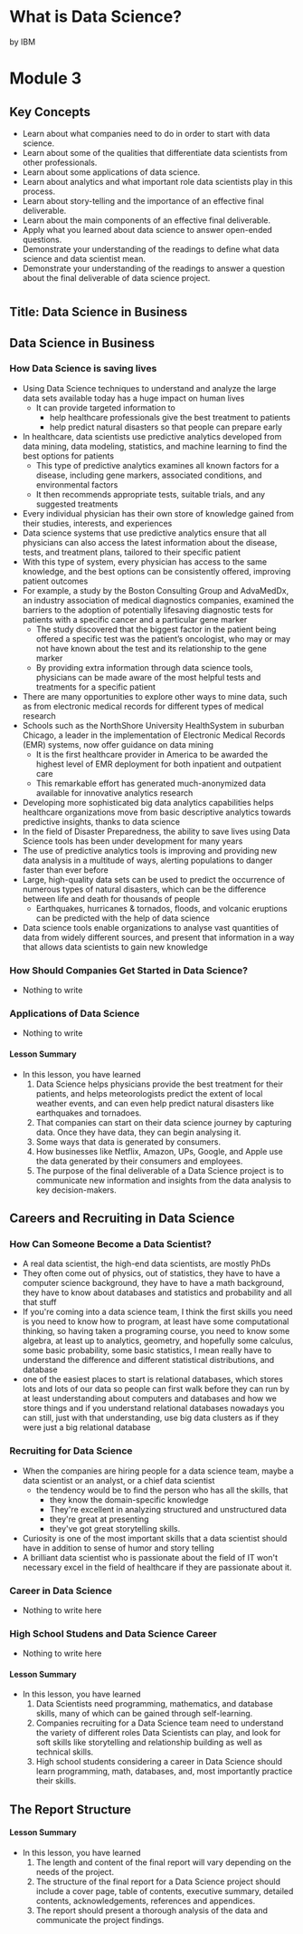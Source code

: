 What is Data Science?
=====================

by IBM

# Module 3

## Key Concepts
* Learn about what companies need to do in order to start with data science.
* Learn about some of the qualities that differentiate data scientists from other professionals.
* Learn about some applications of data science.
* Learn about analytics and what important role data scientists play in this process.
* Learn about story-telling and the importance of an effective final deliverable.
* Learn about the main components of an effective final deliverable.
* Apply what you learned about data science to answer open-ended questions.
* Demonstrate your understanding of the readings to define what data science and data scientist mean.
* Demonstrate your understanding of the readings to answer a question about the final deliverable of data science project.

#
## Title: Data Science in Business

## Data Science in Business

### How Data Science is saving lives

* Using Data Science techniques to understand and analyze the large data sets available today has a huge impact on human lives
	* It can provide targeted information to 
		* help healthcare professionals give the best treatment to patients
		* help predict natural disasters so that people can prepare early
* In healthcare, data scientists use predictive analytics developed from data mining, data modeling, statistics, and machine learning to find the best options for patients
	* This type of predictive analytics examines all known factors for a disease, including gene markers, associated conditions, and environmental factors
	* It then recommends appropriate tests, suitable trials, and any suggested treatments
* Every individual physician has their own store of knowledge gained from their studies, interests, and experiences
* Data science systems that use predictive analytics ensure that all physicians can also access the latest information about the disease, tests, and treatment plans, tailored to their specific patient
* With this type of system, every physician has access to the same knowledge, and the best options can be consistently offered, improving patient outcomes
* For example, a study by the Boston Consulting Group and AdvaMedDx, an industry association of medical diagnostics companies, examined the barriers to the adoption of potentially lifesaving diagnostic tests for patients with a specific cancer and a particular gene marker
	* The study discovered that the biggest factor in the patient being offered a specific test was the patient’s oncologist, who may or may not have known about the test and its relationship to the gene marker
	* By providing extra information through data science tools, physicians can be made aware of the most helpful tests and treatments for a specific patient
* There are many opportunities to explore other ways to mine data, such as from electronic medical records for different types of medical research
* Schools such as the NorthShore University HealthSystem in suburban Chicago, a leader in the implementation of Electronic Medical Records (EMR) systems, now offer guidance on data mining
	* It is the first healthcare provider in America to be awarded the highest level of EMR deployment for both inpatient and outpatient care
	* This remarkable effort has generated much-anonymized data available for innovative analytics research
* Developing more sophisticated big data analytics capabilities helps healthcare organizations move from basic descriptive analytics towards predictive insights, thanks to data science
*  In the field of Disaster Preparedness, the ability to save lives using Data Science tools has been under development for many years
* The use of predictive analytics tools is improving and providing new data analysis in a multitude of ways, alerting populations to danger faster than ever before
* Large, high-quality data sets can be used to predict the occurrence of numerous types of natural disasters, which can be the difference between life and death for thousands of people
	* Earthquakes, hurricanes & tornados, floods, and volcanic eruptions can be predicted with the help of data science
* Data science tools enable organizations to analyse vast quantities of data from widely different sources, and present that information in a way that allows data scientists to gain new knowledge

### How Should Companies Get Started in Data Science?

* Nothing to write

### Applications of Data Science

* Nothing to write

#### Lesson Summary

* In this lesson, you have learned
	1. Data Science helps physicians provide the best treatment for their patients, and helps meteorologists predict the extent of local weather events, and can even help predict natural disasters like earthquakes and tornadoes.
	1. That companies can start on their data science journey by capturing data. Once they have data, they can begin analysing it.
	1. Some ways that data is generated by consumers. 
	1. How businesses like Netflix, Amazon, UPs, Google, and Apple use the data generated by their consumers and employees.
	1. The purpose of the final deliverable of a Data Science project is to communicate new information and insights from the data analysis to key decision-makers.


## Careers and Recruiting in Data Science

### How Can Someone Become a Data Scientist?

* A real data scientist, the high-end data scientists, are mostly PhDs
* They often come out of physics, out of statistics, they have to have a computer science background, they have to have a math background, they have to know about databases and statistics and probability and all that stuff
* If you're coming into a data science team, I think the first skills you need is you need to know how to program, at least have some computational thinking, so having taken a programing course, you need to know some algebra, at least up to analytics, geometry, and hopefully some calculus, some basic probability, some basic statistics, I mean really have to understand the difference and different statistical distributions, and database
* one of the easiest places to start is relational databases, which stores lots and lots of our data so people can first walk before they can run by at least understanding about computers and databases and how we store things and if you understand relational databases nowadays you can still, just with that understanding, use big data clusters as if they were just a big relational database

### Recruiting for Data Science

* When the companies are hiring people for a data science team, maybe a data scientist or an analyst, or a chief data scientist
	* the tendency would be to find the person who has all the skills, that 
		* they know the domain-specific knowledge
		* They're excellent in analyzing structured and unstructured data
		* they're great at presenting
		* they've got great storytelling skills.
* Curiosity is one of the most important skills that a data scientist should have in addition to sense of humor and story telling
* A brilliant data scientist who is passionate about the field of IT won't necessary excel in the field of healthcare if they are passionate about it.

### Career in Data Science

* Nothing to write here

### High School Studens and Data Science Career

* Nothing to write here

#### Lesson Summary

* In this lesson, you have learned
	1. Data Scientists need programming, mathematics, and database skills, many of which can be gained through self-learning.
	1. Companies recruiting for a Data Science team need to understand the variety of different roles Data Scientists can play, and look for soft skills like storytelling and relationship building as well as technical skills.
	1. High school students considering a career in Data Science should learn programming, math, databases, and, most importantly practice their skills.


## The Report Structure

#### Lesson Summary

* In this lesson, you have learned
	1. The length and content of the final report will vary depending on the needs of the project.
	1. The structure of the final report for a Data Science project should include a cover page, table of contents, executive summary, detailed contents, acknowledgements, references and appendices.
	1. The report should present a thorough analysis of the data and communicate the project findings.
